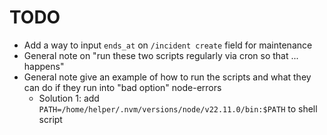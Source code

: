 # TODO

- Add a way to input `ends_at` on `/incident create` field for maintenance
- General note on "run these two scripts regularly via cron so that ... happens"
- General note give an example of how to run the scripts and what they can do if they run into "bad option" node-errors
  - Solution 1: add `PATH=/home/helper/.nvm/versions/node/v22.11.0/bin:$PATH` to shell script
